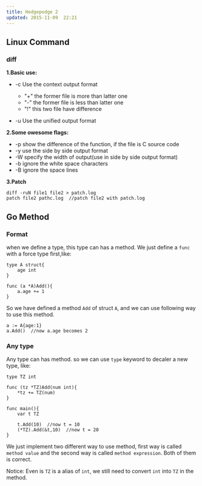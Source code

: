 ```yaml
---
title: Hodgepodge 2
updated: 2015-11-09  22:21
---
```



## Linux Command

### diff
**1.Basic use:**

+ -c  Use the context output format
    - "+" the former file is more than latter one
    - "-" the former file is less than latter one
    - "!" this two file have difference

+ -u  Use the unified output format

**2.Some owesome flags:**

+ -p  show the difference of the function, if the file is C source code
+ -y  use the side by side output format
+ -W  specify the width of output(use in side by side output format)
+ -b  ignore the white space characters
+ -B  ignore the space lines

**3.Patch**

    diff -ruN file1 file2 > patch.log
    patch file2 pathc.log  //patch file2 with patch.log


## Go Method 

### Format

when we define a type, this type can has a method. We just define a `func` with a force type first,like:

	type A struct{
		age int
	}

	func (a *A)Add(){
		a.age += 1
	}

So we have defined a method `Add` of struct `A`, and we can use following way to use this method.

	a := A{age:1}
	a.Add()  //now a.age becomes 2

### Any type 

Any type can has method. so we can use `type` keyword to decaler a new type, like:

	type TZ int

	func (tz *TZ)Add(num int){
		*tz += TZ(num)
	}

	func main(){
		var t TZ

		t.Add(10)  //now t = 10
		(*TZ).Add(&t,10)  //now t = 20
	}


We just implement two different way to use method, first way is called `method value` and the second way is called `method expression`. Both of them is correct. 

Notice: Even is `TZ` is a alias of `int`, we still need to convert `int` into `TZ` in the method. 

 
